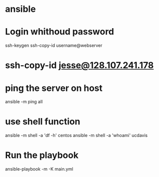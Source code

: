 # ansible

# Login whithoud password
ssh-keygen
ssh-copy-id username@webserver
# ssh-copy-id jesse@128.107.241.178

# ping the server on host
ansible -m ping all

# use shell function
ansible -m shell -a 'df -h' centos
ansible -m shell -a 'whoami' ucdavis

# Run the playbook
ansible-playbook -m -K main.yml

